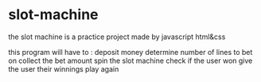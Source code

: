# slot-machine
the slot machine is a practice project made by javascript html&amp;css

this program will have to :
deposit money
determine number of lines to bet on 
collect the bet amount 
spin the slot machine 
check if the user won 
give the user their winnings
play again 
